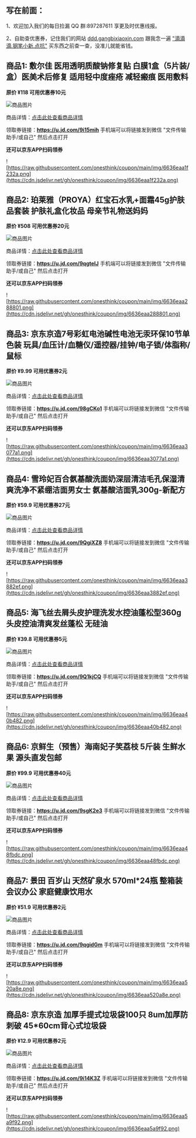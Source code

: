 ## 写在前面：

1、欢迎加入我们的每日捡漏 QQ 群:897287611 享更及时优惠线报。

2、自助查优惠券，记住我们的网站 [ddd.gangbixiaoxin.com](https://ddd.gangbixiaoxin.com) 跟我念一遍 ["滴滴滴.钢笔小新.点抗"](https://ddd.gangbixiaoxin.com) 买东西之前查一查，没准儿就能省钱。

## 商品1: 敷尔佳 医用透明质酸钠修复贴 白膜1盒（5片装/盒）医美术后修复 适用轻中度痤疮 减轻瘢痕 医用敷料

**原价 ¥118 可用优惠券10元**

![商品图片](http://img14.360buyimg.com/n1/jfs/t1/162544/38/44506/56418/662b1e14Fcaf6bea0/39a2768811a139eb.jpg)

商品详情：[点击此处查看商品详情](https://union-click.jd.com/jdc?e=1003156031&amp;p=JF8BARgJK1olXwQAVVdUDEMRA18IGloUXQcAUFdVC0wnRzBQRQQlBENHFRxWFlVPRjtUBABAQlRcCEBdCUoWA24KH1IdXgEdDRsBVXtVZypyey5cAGZfACQ1bk9zVW8LQy9DUQoyVW5eCUsQCmkPHVIQbQdSVQ5cWEpHAl8IG2tDMwYDVV9fCUsRBWo4GmsVWwYHXV1eAUgeAGgLK1sdWjbV-eaIgvrCi9bchdPC5KHX3eKJlsMnM18LK1sUXAQCUFlcCksnM284GGtLMwdRXF5fDEMVbTJPWVscBV1WOlxUAU0SB2kBK1kUXAQAZG5tXA5xeW9gYAlVB2F0LQk1TSxQeRRqRhtxMwRDBDY0ThZiSy9tGgMdGQV5N25t)

领取券链接：**https://u.jd.com/9i15mih** 手机端可以将链接发到微信 "文件传输助手/或自己" 然后点击打开

**还可以京东APP扫码领券**

![https://raw.githubusercontent.com/onesthink/coupon/main/img/6636eaa1f232a.png](https://cdn.jsdelivr.net/gh/onesthink/coupon/img/6636eaa1f232a.png)

## 商品2: 珀莱雅（PROYA）红宝石水乳+面霜45g护肤品套装 护肤礼盒化妆品 母亲节礼物送妈妈

**原价 ¥508 可用优惠券20元**

![商品图片](http://img14.360buyimg.com/n1/jfs/t1/200135/37/42712/117585/6630bef0F4df70aee/62244e6ba446e807.jpg)

商品详情：[点击此处查看商品详情](https://union-click.jd.com/jdc?e=1003156031&amp;p=JF8BAR4JK1olXwMFXFdaD0kTC18IGloUWQALXF5eCk4nRzBQRQQlBENHFRxWFlVPRjtUBABAQlRcCEBdCUoWB2kBE1sWXwMdDRsBVXsQWA19eQt-JWZhHAMqSDNXAzlaQTxDUQoyVW5eCUsQCmkPHVIQbQdSVQ5cWEpHAl8IG2tXM11XOlkIDk8TU2oNSQsTDgUyVW5dDksSBWYBH1sVXAUFZF5VD3vArtfdkerA1b_WytaKsezCitPchdMlbTYBZF5cCUkXB2gJGVslbQYyV24DZkpEBGpcGl8SM1tFFwgfQ00VbW0JE14SXQYKZFxcCUkVM184WgJWOQZrMl0gYzRuWRpVSAdOGlp_I1xfZklDQBsAfV9rWXsCKxg7fRYSZV84)

领取券链接：**https://u.jd.com/9qgteIJ** 手机端可以将链接发到微信 "文件传输助手/或自己" 然后点击打开

**还可以京东APP扫码领券**

![https://raw.githubusercontent.com/onesthink/coupon/main/img/6636eaa288801.png](https://cdn.jsdelivr.net/gh/onesthink/coupon/img/6636eaa288801.png)

## 商品3: 京东京造7号彩虹电池碱性电池无汞环保10节单色装 玩具/血压计/血糖仪/遥控器/挂钟/电子锁/体脂称/鼠标

**原价 ¥9.99 可用优惠券2元**

![商品图片](http://img14.360buyimg.com/n1/jfs/t1/249188/19/7765/105033/66276cefF741cbb88/42a2f94031ffa9bf.jpg)

商品详情：[点击此处查看商品详情](https://union-click.jd.com/jdc?e=1003156031&amp;p=JF8BARgJK1olXwMFXF1UDkwfCl8IGloUWgAKUl9YAUMnRzBQRQQlBENHFRxWFlVPRjtUBABAQlRcCEBdCUoWBGkAHVoQVA4dDRsBVXtXQRRBSVlcNWV2HAoddjQXWShff1JDUQoyVW5eCUsQCmkPHVIQbQdSVQ5cWEpHAl8IG2tDMwYDVV9cAEwQAmw4GmsVWwYHXVhYDE0XAmgKK1sdWjbV-eaIgvrCi9bchdPC5KHX3eKJlsMnM18LK1sUXAQCUFlcCksnM284GGtLMwdRU1tUCEgSbTJPWR0VBl1YOlxbC08WBmoPK1kUXAQAZG5tUA1zXmpTT1J3Pw9xJg08U0JqdCxoZhhGMwRXA1s4QwlNUA1pSQUWPHVgC25t)

领取券链接：**https://u.jd.com/98gCKo1** 手机端可以将链接发到微信 "文件传输助手/或自己" 然后点击打开

**还可以京东APP扫码领券**

![https://raw.githubusercontent.com/onesthink/coupon/main/img/6636eaa3077a1.png](https://cdn.jsdelivr.net/gh/onesthink/coupon/img/6636eaa3077a1.png)

## 商品4: 雪玲妃百合氨基酸洗面奶深层清洁毛孔保湿清爽洗净不紧绷洁面男女士 氨基酸洁面乳300g-新配方

**原价 ¥59.9 可用优惠券27元**

![商品图片](http://img14.360buyimg.com/n1/jfs/t1/156515/2/42727/80914/661238afFd2923534/819ae4ae03431931.jpg)

商品详情：[点击此处查看商品详情](https://union-click.jd.com/jdc?e=1003156031&amp;p=JF8BARgJK1olXwMEVVtaAE4VB18IGloXWA8DU1hVD0wfB19MRANLAjZbERscSkAJHTdNTwcKBlMdBgABFksWAm0NEloSWw4FU1ZZFxJSXzI4BRpJJ1MHVio_cEwJXTxOWyVHVXFGElJROEonAG4IHFITWgALUW5cWEpHAj8JS1olXQYyFTBdDEkfBmk4GmsVWwYHXVhZCUgeB20OK1sdWjbV-eaIgvrCi9bchdPC5KHX3eKJlsMnM18LK1sUXAQCUFlcCksnM284GGtLMwdRU1sNCU0ebTJPWR1GD10LOlxbC0kQBWcNK1kUXAQAZG5tdyxsCjJzRAtQCg5eEiECVg1BRApweTxsMwRpPS0OQAhzaip7RlNDWVFlDW5t)

领取券链接：**https://u.jd.com/9QgiXZ8** 手机端可以将链接发到微信 "文件传输助手/或自己" 然后点击打开

**还可以京东APP扫码领券**

![https://raw.githubusercontent.com/onesthink/coupon/main/img/6636eaa3882ef.png](https://cdn.jsdelivr.net/gh/onesthink/coupon/img/6636eaa3882ef.png)

## 商品5: 海飞丝去屑头皮护理洗发水控油蓬松型360g 头皮控油清爽发丝蓬松 无硅油

**原价 ¥39.8 可用优惠券5元**

![商品图片](http://img14.360buyimg.com/n1/jfs/t1/241799/9/6780/79816/663182e0F8e0a12b2/b70e84c3541a5a24.jpg)

商品详情：[点击此处查看商品详情](https://union-click.jd.com/jdc?e=1003156031&amp;p=JF8BARMJK1olXwQBXVpVDEIeA18IGloUWA8LUFZYD00nRzBQRQQlBENHFRxWFlVPRjtUBABAQlRcCEBdCUoWBmYBH1MQWgAdDRsBVXtyRglcRT4dHGR1Mik-akxqBRJNcjhTUQoyVW5eCUsQCmkPHVIQbQdSVQ5cWEpHAl8IG2tGM19QDxsHOEonA2kIHlITWQcBXFZbDHsXC2g4zPatiIyzgdbk3NWf1NavztKpiZiKZG5tC3sXAm4KG18SXAQCZG5dOEgnXQEJSFMVXQUABzAATwlRUDpXHjUQXwULUFtUD3sVAm4KGWslbU5BNCMJYRgRWStPcgVDIgF9MysiCSluaAEKTQJrCWd6XRkHajljAxdhfyUlbQ)

领取券链接：**https://u.jd.com/9Q1kjCQ** 手机端可以将链接发到微信 "文件传输助手/或自己" 然后点击打开

**还可以京东APP扫码领券**

![https://raw.githubusercontent.com/onesthink/coupon/main/img/6636eaa40b482.png](https://cdn.jsdelivr.net/gh/onesthink/coupon/img/6636eaa40b482.png)

## 商品6: 京鲜生（预售）海南妃子笑荔枝 5斤装 生鲜水果 源头直发包邮

**原价 ¥99.9 可用优惠券40元**

![商品图片](http://img14.360buyimg.com/n1/jfs/t1/189998/5/44714/247956/6629c1d8F31d9327c/a6a01e1dced00f6e.jpg)

商品详情：[点击此处查看商品详情](https://union-click.jd.com/jdc?e=1003156031&amp;p=JF8BAQ8JK1olXDYCVV9cC0sTC2oAElIlGVlaCgFtUQ5SQi0DBUVNGFJeSwUIFxlJX3EIGloUXgYGXFtVAUIIWipURmsPCW5iAB02FigeYQsPSy1oOQdeUSwLBEcnAl8LGlsSVAAFUldYOEpHAj8JS1pFXDYCVG4LZksWAm4NHFIWWgMyVW5dDksSCmkMGlkSXgIDZF5VD3vArtfdkerA1b_WytaKsezCitPchdMlbTYBZF5cCUkXB2gJGVslbQYyV24DZkpEC28LE10WM1tFFhgOUBJAbWoKGF8QXQAEZFxcCUkVM184RhIXPHkCUyBVYRNPRQR_ZQttP3sDCjc4ZklLChIBf1JxCw5rUCBecxhpYF84)

领取券链接：**https://u.jd.com/9sgK2e3** 手机端可以将链接发到微信 "文件传输助手/或自己" 然后点击打开

**还可以京东APP扫码领券**

![https://raw.githubusercontent.com/onesthink/coupon/main/img/6636eaa48fbdc.png](https://cdn.jsdelivr.net/gh/onesthink/coupon/img/6636eaa48fbdc.png)

## 商品7: 景田 百岁山 天然矿泉水 570ml*24瓶 整箱装 会议办公 家庭健康饮用水

**原价 ¥51.9 可用优惠券2元**

![商品图片](http://img14.360buyimg.com/n1/jfs/t1/123217/25/3781/156071/5ed64652Eb21daf45/2bcd486e582b5c92.jpg)

商品详情：[点击此处查看商品详情](https://union-click.jd.com/jdc?e=1003156031&amp;p=JF8BAQwJK1olXwMEVFtcAE0VA18AH1gcWgUyEAEFVhQnWipNWhkeQxhaEQoBFxBCHD1WR0UdWQULU11CUQ5LXl9aT151HnxAXT08fkJHYS5aTg4PVEByWFJtCXsUAm8PEl0SWw8HZF8NCRsWU25YGmsVXTZAOggNVw5DXGwJGFolXDYCUl5YAU0TAm0BH1gQbQYKU26KpfPCid7dk-LBw47V7fmIgffDnec4K2sWbQYDVVxdDEwWAW84K1slXjZcOl8ODkgXB2hadQZSH0BRDlcHZk4VAWYIHF8XbQQDVVxfOHsnSD1fcgJdGm1hVjpZUBZUCh1MQCx1OlELOlwCVA9BcRBOUjhnL01QJyQPansn)

领取券链接：**https://u.jd.com/9qgidGm** 手机端可以将链接发到微信 "文件传输助手/或自己" 然后点击打开

**还可以京东APP扫码领券**

![https://raw.githubusercontent.com/onesthink/coupon/main/img/6636eaa520a8e.png](https://cdn.jsdelivr.net/gh/onesthink/coupon/img/6636eaa520a8e.png)

## 商品8: 京东京造 加厚手提式垃圾袋100只 8um加厚防刺破 45*60cm背心式垃圾袋

**原价 ¥12.9 可用优惠券2元**

![商品图片](http://img14.360buyimg.com/n1/jfs/t1/219763/35/39329/105318/662b021cF9ce4a962/494f2455f730da8a.jpg)

商品详情：[点击此处查看商品详情](https://union-click.jd.com/jdc?e=1003156031&amp;p=JF8BARgJK1olXwMFUl5cD0kTBV8IGloUXAELUV1UCksnRzBQRQQlBENHFRxWFlVPRjtUBABAQlRcCEBdCUoWAmgBHlgcXwYdDRsBVXtKdRtNY1wLKmZ5DCoOFgMfRxZ2TzN1UQoyVW5eCUsQCmkPHVIQbQdSVQ5cWEpHAl8IG2tDMwYDVV9cAEwQAmw4GmsVWwYHXVhZCU4WC2oNK1sdWjbV-eaIgvrCi9bchdPC5KHX3eKJlsMnM18LK1sUXAQCUFlcCksnM284GGtLMwdRUQlaCkxEbTJPWR1GAQRCOltfC0gXBm8JK1kUXAQAZG5teC5ySjBNbR9lIG5DBjdYCwNfBhJDWSAUMwRkIBg2cSkeCx9NcgASAn5pCW5t)

领取券链接：**https://u.jd.com/9i14K3Z** 手机端可以将链接发到微信 "文件传输助手/或自己" 然后点击打开

**还可以京东APP扫码领券**

![https://raw.githubusercontent.com/onesthink/coupon/main/img/6636eaa5a9f92.png](https://cdn.jsdelivr.net/gh/onesthink/coupon/img/6636eaa5a9f92.png)

